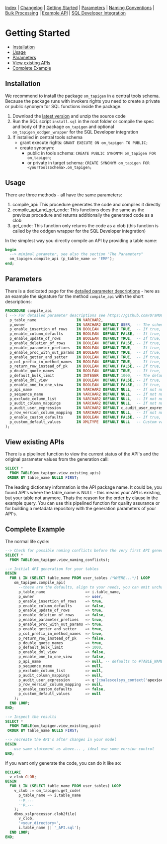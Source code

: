 <!-- nav -->

[Index](README.md)
| [Changelog](changelog.md)
| [Getting Started](getting-started.md)
| [Parameters](parameters.md)
| [Naming Conventions](naming-conventions.md)
| [Bulk Processing](bulk-processing.md)
| [Example API](example-api.md)
| [SQL Developer Integration](sql-developer-integration.md)

<!-- navstop -->

# Getting Started

<!-- toc -->

- [Installation](#installation)
- [Usage](#usage)
- [Parameters](#parameters)
- [View existing APIs](#view-existing-apis)
- [Complete Example](#complete-example)

<!-- tocstop -->

## Installation

We recommend to install the package `om_tapigen` in a central tools schema. Because the package runs with invokers rights you need to create a private or public synonym for SQL functions inside the package.

1. Download the [latest version][latest] and unzip the source code
1. Run the SQL script `install.sql` in the root folder or compile the spec and body of the package `om_tapigen` and optional `om_tapigen_oddgen_wrapper` for the SQL Developer integration
1. If installed in central tools schema
    - grant execute rights: `GRANT EXECUTE ON om_tapigen TO PUBLIC;`
    - create synonym:
        - public in tools schema: `CREATE PUBLIC SYNONYM om_tapigen FOR om_tapigen;`
        - or private in target schema: `CREATE SYNONYM om_tapigen FOR <yourToolsSchema>.om_tapigen;`

[latest]: https://github.com/OraMUC/table-api-generator/releases/latest

## Usage

There are three methods - all have the same parameters:

1. compile_api: This procedure generates the code and compiles it directly
1. compile_api_and_get_code: This functions does the same as the previous procedure and returns additionally the generated code as a clob
1. get_code: This function only returns the code as a clob (this function is called by the oddgen wrapper for the SQL Developer integration)

In the simplest way you directly compile an API by providing a table name:

```sql
begin
  --> minimal parameter, see also the section "The Parameters"
  om_tapigen.compile_api (p_table_name => 'EMP');
end;
```

## Parameters

There is a dedicated page for the [detailed parameter descriptions](parameters.md) - here as an example the signature for the method `compile_api` with the short descriptions:

```sql
PROCEDURE compile_api
( --> For detailed parameter descriptions see https://github.com/OraMUC/table-api-generator/blob/master/docs/parameters.md
  p_table_name                  IN VARCHAR2,
  p_owner                       IN VARCHAR2 DEFAULT USER,  -- The schema, in which the API should be generated.
  p_enable_insertion_of_rows    IN BOOLEAN  DEFAULT TRUE,  -- If true, create methods are generated.
  p_enable_column_defaults      IN BOOLEAN  DEFAULT FALSE, -- If true, the data dictionary defaults of the columns are used for the create methods.
  p_enable_update_of_rows       IN BOOLEAN  DEFAULT TRUE,  -- If true, update methods are generated.
  p_enable_deletion_of_rows     IN BOOLEAN  DEFAULT FALSE, -- If true, delete methods are generated.
  p_enable_parameter_prefixes   IN BOOLEAN  DEFAULT TRUE,  -- If true, the param names of methods will be prefixed with 'p_'.
  p_enable_proc_with_out_params IN BOOLEAN  DEFAULT TRUE,  -- If true, a helper method with out parameters is generated - can be useful for low code frontends like APEX to manage session state.
  p_enable_getter_and_setter    IN BOOLEAN  DEFAULT TRUE,  -- If true, getter and setter methods are created for each column.
  p_col_prefix_in_method_names  IN BOOLEAN  DEFAULT TRUE,  -- If true, a found unique column prefix is kept otherwise omitted in the getter and setter method names.
  p_return_row_instead_of_pk    IN BOOLEAN  DEFAULT FALSE, -- If true, the whole row instead of the pk columns is returned on create methods.
  p_double_quote_names          IN BOOLEAN  DEFAULT TRUE,  -- If true, object names (owner, table, columns) are placed in double quotes.
  p_default_bulk_limit          IN INTEGER  DEFAULT 1000,  -- The default bulk size for the set based methods (create_rows, read_rows, update_rows)
  p_enable_dml_view             IN BOOLEAN  DEFAULT FALSE, -- If true, a view with an instead of trigger is generated, which simply calls the API methods - can be useful for low code frontends like APEX.
  p_enable_one_to_one_view      IN BOOLEAN  DEFAULT FALSE, -- If true, a 1:1 view with read only is generated - useful when you want to separate the tables into an own schema without direct user access.
  p_api_name                    IN VARCHAR2 DEFAULT NULL,  -- If not null, the given name is used for the API - you can use substitution like #TABLE_NAME_4_20# (treated as substr(4,20)).
  p_sequence_name               IN VARCHAR2 DEFAULT NULL,  -- If not null, the given name is used for the create_row methods - same substitutions like with API name possible.
  p_exclude_column_list         IN VARCHAR2 DEFAULT NULL,  -- If not null, the provided comma separated column names are excluded on inserts and updates (virtual columns are implicitly excluded).
  p_audit_column_mappings       IN VARCHAR2 DEFAULT NULL,  -- If not null, the provided comma separated column names are excluded and populated by the API (you don't need a trigger for update_by, update_on...).
  p_audit_user_expression       IN VARCHAR2 DEFAULT c_audit_user_expression, -- You can overwrite here the expression to determine the user which created or updated the row (see also the parameter docs...).
  p_row_version_column_mapping  IN VARCHAR2 DEFAULT NULL,  -- If not null, the provided column name is excluded and populated by the API with the provided SQL expression (you don't need a trigger to provide a row version identifier).
  p_enable_custom_defaults      IN BOOLEAN  DEFAULT FALSE, -- If true, additional methods are created (mainly for testing and dummy data creation, see full parameter descriptions).
  p_custom_default_values       IN XMLTYPE  DEFAULT NULL   -- Custom values in XML format for the previous option, if the generator provided defaults are not ok.
);
```

## View existing APIs

There is a pipelined function to view the current status of the API's and the original parameter values from the generation call:

```sql
SELECT *
  FROM TABLE(om_tapigen.view_existing_apis)
 ORDER BY table_name NULLS FIRST;
```

The leading dictionary information is the API package name. It could be, you found API's where the table_name is NULL - this means your API is existing, but your table not anymore. Thats the reason for the order by clause in the example query. You can use this pipelined function for quality assurance or for building a metadata repository with the generation parameters of your API's.

## Complete Example

The normal life cycle:

```sql
--> Check for possible naming conflicts before the very first API generation
SELECT *
  FROM TABLE(om_tapigen.view_naming_conflicts);

--> Initial API generation for your tables
BEGIN
  FOR i IN (SELECT table_name FROM user_tables /*WHERE...*/) LOOP
    om_tapigen.compile_api(
      --these are the defaults, align to your needs, you can omit unchanged parameters
      p_table_name                  => i.table_name,
      p_owner                       => user,
      p_enable_insertion_of_rows    => true,
      p_enable_column_defaults      => false,
      p_enable_update_of_rows       => true,
      p_enable_deletion_of_rows     => false,
      p_enable_parameter_prefixes   => true,
      p_enable_proc_with_out_params => true,
      p_enable_getter_and_setter    => true,
      p_col_prefix_in_method_names  => true,
      p_return_row_instead_of_pk    => false,
      p_double_quote_names          => true,
      p_default_bulk_limit          => 1000,
      p_enable_dml_view             => false,
      p_enable_one_to_one_view      => false,
      p_api_name                    => null, -- defaults to #TABLE_NAME#_API
      p_sequence_name               => null,
      p_exclude_column_list         => null,
      p_audit_column_mappings       => null,
      p_audit_user_expression       => q'[coalesce(sys_context('apex$session','app_user'), sys_context('userenv','os_user'), sys_context('userenv','session_user'))]'
      p_row_version_column_mapping  => null,
      p_enable_custom_defaults      => false,
      p_custom_default_values       => null
    );
  END LOOP;
END;

--> Inspect the results
SELECT *
  FROM TABLE(om_tapigen.view_existing_apis)
 ORDER BY table_name NULLS FIRST;

--> recreate the API's after changes in your model
BEGIN
  --use same statement as above... , ideal use some version control
END;
```

If you want only generate the code, you can do it like so:

```sql
DECLARE
  v_clob CLOB;
BEGIN
  FOR i IN (SELECT table_name FROM user_tables) LOOP
    v_clob := om_tapigen.get_code(
      p_table_name => i.table_name
      --p_...
      --p_...
    );
    dbms_xslprocessor.clob2file(
      v_clob,
      '<your_directory>',
      i.table_name || '_API.sql');
  END LOOP;
END;
```
